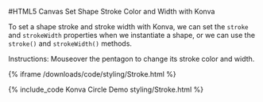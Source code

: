 
#HTML5 Canvas Set Shape Stroke Color and Width with Konva

To set a shape stroke and stroke width with Konva, we can set the `stroke` and `strokeWidth` properties when we instantiate a shape, or we can use the `stroke()` and `strokeWidth()` methods.

Instructions: Mouseover the pentagon to change its stroke color and width.

{% iframe /downloads/code/styling/Stroke.html %}

{% include_code Konva Circle Demo styling/Stroke.html %}
